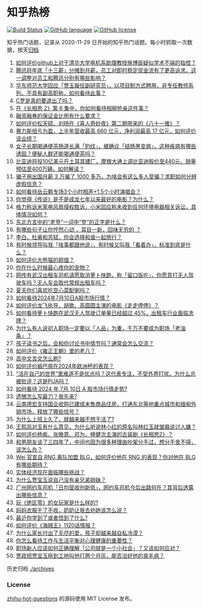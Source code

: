 # 知乎热榜
[![Build Status](https://github.com/ToWeLong/zhihu-hot-questions/workflows/CI/badge.svg)](https://github.com/ToWeLong/zhihu-hot-questions/actions)
[![GitHub language](https://img.shields.io/badge/language-golang-orange.svg)](https://golang.org/)
[![GitHub license](https://img.shields.io/github/license/ToWeLong/zhihu-hot-questions)](https://github.com/ToWeLong/zhihu-hot-questions/blob/main/LICENSE)

知乎热门话题，记录从 2020-11-29 日开始的知乎热门话题。每小时抓取一次数据，按天[归档](./archives)

<!-- BEGIN -->

1. [如何评价github上对于清华大学电机系助理教授施博辰疑似学术不端的指控？](https://www.zhihu.com/question/661149751)
1. [腾讯将年底「十三薪」分摊到月薪，员工对即时稳定现金流有了更高诉求，这一调整对员工和腾讯分别有哪些影响？](https://www.zhihu.com/question/661235258)
1. [华东师范大学回应「贾玉璇任副研究员」，以项目制方式聘用，非专任教师系列，不具有副高职称，如何看待此事？](https://www.zhihu.com/question/661133549)
1. [C罗是真的要退出了吗？](https://www.zhihu.com/question/660924672)
1. [在《长相思 2》第 6 集中，你如何看待相柳抢亲这件事？](https://www.zhihu.com/question/661176385)
1. [融资融券的保证金比例有什么要求？](https://www.zhihu.com/question/523294971)
1. [如何评价松天硕、刘旸在《喜人奇妙夜》第二期带来的《八十一难》？](https://www.zhihu.com/question/661070141)
1. [赛力斯扭亏为盈，上半年营收最高 660 亿元，净利润最高 17 亿元，如何评价该业绩？](https://www.zhihu.com/question/661176555)
1. [女子长期喝通便茶肠道长满「豹纹」，被确诊「结肠黑变病」，这种疾病有哪些诱因？便秘人群还能喝通便茶吗？](https://www.zhihu.com/question/661082665)
1. [比亚迪将投10亿美元在土耳其建厂，摩根大通上调比亚迪股价至440元、销量预估至400万辆，如何解读？](https://www.zhihu.com/question/661222342)
1. [骗子用出国月薪 3 万骗了 1000 多万，为啥会有这么多人受骗？求职如何分辨虚假信息？](https://www.zhihu.com/question/661218230)
1. [如何看待岳云鹏专场3个小时相声+1.5个小时演唱会？](https://www.zhihu.com/question/661092495)
1. [你觉得《传说》是不是成龙七年以来最好的电影？为什么？](https://www.zhihu.com/question/661233233)
1. [格力称诉米家电风扇侵权胜诉，小米回应称未收到任何环境电器相关诉讼，具体情况如何？](https://www.zhihu.com/question/661212960)
1. [东北方言中的“老登”一词中“登”的正字是什么？](https://www.zhihu.com/question/647336457)
1. [有哪些句子让你怦然心动 ，耳目一新，回味无穷的 ？](https://www.zhihu.com/question/661155838)
1. [李白、杜甫和苏轼，你会选择和谁一起旅行？](https://www.zhihu.com/question/659665702)
1. [有时候领导叫我「啥事都跟他说」，有时候又叫我「看着办」，标准到底是什么？](https://www.zhihu.com/question/660814131)
1. [如何评价大熊猫的颜值？](https://www.zhihu.com/question/305724599)
1. [你在什么时候最心疼你的宠物？](https://www.zhihu.com/question/650233200)
1. [网传有武汉出租车司机请愿取消萝卜快跑，称「留口饭吃」，你愿意打无人驾驶车吗？无人车会取代常规出租车吗？](https://www.zhihu.com/question/661173112)
1. [夏天你们喜欢吃空心菜配粥吗？](https://www.zhihu.com/question/660216837)
1. [如何看待2024年7月10日A股市场行情？](https://www.zhihu.com/question/661115623)
1. [如何评价龙飞执导，胡歌、高圆圆主演的电影《走走停停》？](https://www.zhihu.com/question/604180912)
1. [如何看待萝卜快跑在武汉无人驾驶订单量已经超过 45%，出租车行业面临洗牌？](https://www.zhihu.com/question/661130346)
1. [为什么有人说初入职场一定要以「人品」为重，千万不要成为职场「老油条」？](https://www.zhihu.com/question/661001671)
1. [孩子读书之后，会和你讨论书中情节吗？通常会怎么交流？](https://www.zhihu.com/question/660702765)
1. [如何评价《雍正王朝》里的老八？](https://www.zhihu.com/question/659733206)
1. [高中文言文怎么刷?](https://www.zhihu.com/question/660880492)
1. [如何评价姆巴佩在2024年欧洲杯的表现？](https://www.zhihu.com/question/659494231)
1. [“活在自己的世界”里难道不是优点吗？这代表专注，不受外界打扰。为什么总被批评？这是PUA吗？](https://www.zhihu.com/question/661005432)
1. [如何看待 2024 年 7月 10日 A 股市场行情走势?](https://www.zhihu.com/question/661217189)
1. [遗憾怎么写最刀？我先来?](https://www.zhihu.com/question/660474284)
1. [云南德宏支持国企收购已建成未售商品住房，打通东北等地重点城市和缅甸外销市场，释放了哪些信号？](https://www.zhihu.com/question/661143512)
1. [为什么上班上久了，就越来越不想干活了?](https://www.zhihu.com/question/661177131)
1. [王熙凤对玉有什么意见，为什么听说林小红的原名叫林红玉就皱眉说讨人嫌？](https://www.zhihu.com/question/661051154)
1. [如何评价杨紫、张晚意、邓为、檀健次主演的古装剧《长相思2》？](https://www.zhihu.com/question/661071205)
1. [和男朋友谈了三四年了，中间也因为很多种理由吵架分手过，想分手舍不得，该怎么办？](https://www.zhihu.com/question/660970667)
1. [Wei 官宣自 RNG 离队加盟 BLG，如何评价他在 RNG 的表现？你对他在 BLG 有哪些期待？](https://www.zhihu.com/question/661218324)
1. [实体经济现在面临哪些挑战？](https://www.zhihu.com/question/660127663)
1. [为什么贾宝玉说自己没有亲兄弟姐妹？](https://www.zhihu.com/question/660708399)
1. [广州网约车司机「日均营收创新低」，网约车司机今后出路何在？其背后透露出哪些信息？](https://www.zhihu.com/question/661029275)
1. [玩《绝区零》的女玩家是什么样的?](https://www.zhihu.com/question/661185682)
1. [妈妈衣服干了不收，奶奶让我去劝她该怎么说？](https://www.zhihu.com/question/660603039)
1. [最近你学到了或者悟到了什么?](https://www.zhihu.com/question/661148000)
1. [如何评价《海贼王》1120话情报？](https://www.zhihu.com/question/661186348)
1. [为什么家长付出了无尽的爱，孩子却越来越自私冷漠？](https://www.zhihu.com/question/655918779)
1. [你怎么看待工作与生活平衡对心理健康的重要性？](https://www.zhihu.com/question/661215899)
1. [职场新人应该如何正确理解「公司就是一个小社会」？又该如何应对？](https://www.zhihu.com/question/660947980)
1. [贾政把贾宝玉拖到工地叫他打两个月灰，能否治好他的臭毛病？](https://www.zhihu.com/question/658512697)

<!-- END -->

历史归档 [./archives](./archives)


### License
[zhihu-hot-questions](https://github.com/towelong/zhihu-hot-questions) 的源码使用 MIT License 发布。